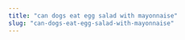```yaml
---
title: "can dogs eat egg salad with mayonnaise"
slug: "can-dogs-eat-egg-salad-with-mayonnaise"
---
```


